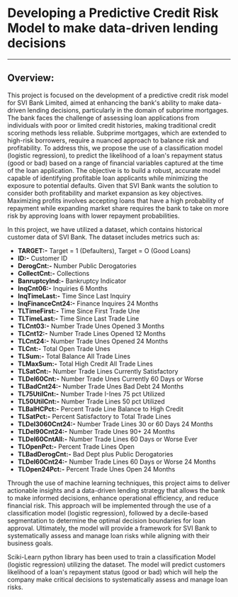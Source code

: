# Developing a Predictive Credit Risk Model to make data-driven lending decisions
---
## Overview:
This project is focused on the development of a predictive credit risk model for SVI Bank Limited, aimed at enhancing the bank's ability to make data-driven lending decisions, particularly in the domain of subprime mortgages. The bank faces the challenge of assessing loan applications from individuals with poor or limited credit histories, making traditional credit scoring methods less reliable. Subprime mortgages, which are extended to high-risk borrowers, require a nuanced approach to balance risk and profitability.
To address this, we propose the use of a classification model (logistic regression), to predict the likelihood of a loan's repayment status (good or bad) based on a range of financial variables captured at the time of the loan application. The objective is to build a robust, accurate model capable of identifying profitable loan applicants while minimizing the exposure to potential defaults.
Given that SVI Bank wants the solution to consider both profitability and market expansion as key objectives. Maximizing profits involves accepting loans that have a high probability of repayment while expanding market share requires the bank to take on more risk by approving loans with lower repayment probabilities.

In this project, we have utilized a dataset, which contains historical customer data of SVI Bank. The dataset includes metrics such as:

- __TARGET:-__	Target = 1 (Defaulters), Target = O (Good Loans)
- __ID:-__	Customer ID
- __DerogCnt:-__	Number Public Derogatories
- __CollectCnt:-__	Collections
- __BanruptcyInd:-__	Bankruptcy Indicator
- __InqCnt06:-__	Inquiries 6 Months
- __InqTimeLast:-__	Time Since Last Inquiry
- __InqFinanceCnt24:-__	Finance Inquires 24 Months
- __TLTimeFirst:-__	Time Since First Trade Une
- __TLTimeLast:-__	Time Since Last Trade Line
- __TLCnt03:-__	Number Trade Unes Opened 3 Months
- __TLCnt12:-__	Number Trade Lines Opened 12 Months
- __TLCnt24:-__	Number Trade Unes Opened 24 Months
- __TLCnt:-__	Total Open Trade Unes
- __TLSum:-__	Total Balance All Trade Lines
- __TLMaxSum:-__	Total High Credit All Trade Lines
- __TLSatCnt:-__	Number Trade Lines Currently Satisfactory
- __TLDel60Cnt:-__	Number Trade Unes Currently 60 Days or Worse
- __TLBadCnt24:-__	Number Trade Unes Bad Debt 24 Months
- __TL75UtilCnt:-__	Number Trade I-Ines 75 pct Utilized
- __TL50UtilCnt:-__	Number Trade Lines 50 pct Utilized
- __TLBalHCPct:-__	Percent Trade Line Balance to High Credit
- __TLSatPct:-__	Percent Satisfactory to Total Trade Lines
- __TLDel3060Cnt24:-__	Number Trade Lines 30 or 60 Days 24 Months
- __TLDel90Cnt24:-__	Number Trade Unes 90+ 24 Months
- __TLDel60CntAll:-__	Number Trade Lines 60 Days or Worse Ever
- __TLOpenPct:-__	Percent Trade Lines Open
- __TLBadDerogCnt:-__	Bad Dept plus Public Derogatories
- __TLDel60Cnt24:-__	Number Trade Lines 60 Days or Worse 24 Months
- __TLOpen24Pct:-__	Percent Trade Unes Open 24 Months

Through the use of machine learning techniques, this project aims to deliver actionable insights and a data-driven lending strategy that allows the bank to make informed decisions, enhance operational efficiency, and reduce financial risk. This approach will be implemented through the use of a classification model (logistic regression), followed by a decile-based segmentation to determine the optimal decision boundaries for loan approval. Ultimately, the model will provide a framework for SVI Bank to systematically assess and manage loan risks while aligning with their business goals.

Sciki-Learn python library has been used to train a classification Model (logistic regression) utilizing the dataset. The model will predict customers likelihood of a loan's repayment status (good or bad) which will help the company make critical decisions to systematically assess and manage loan risks.
